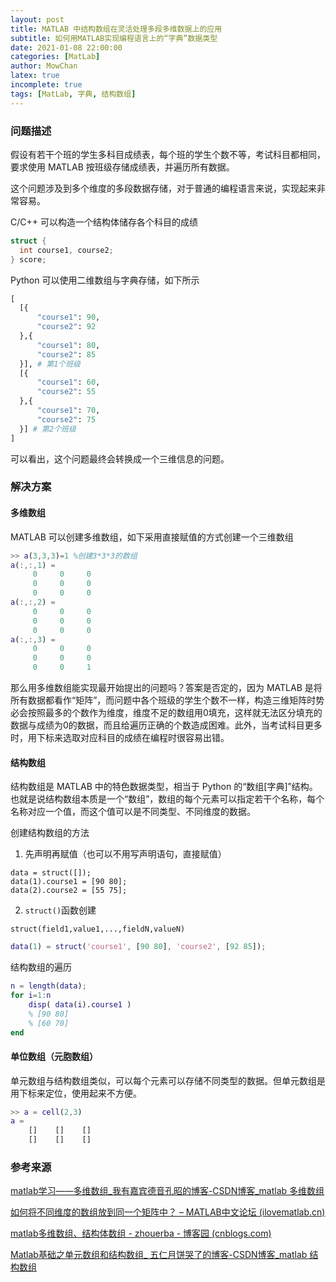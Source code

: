 ```yaml
---
layout: post
title: MATLAB 中结构数组在灵活处理多段多维数据上的应用
subtitle: 如何用MATLAB实现编程语言上的“字典”数据类型
date: 2021-01-08 22:00:00
categories: [MatLab]
author: MowChan
latex: true
incomplete: true
tags: [MatLab, 字典, 结构数组]
---
```


### 问题描述

假设有若干个班的学生多科目成绩表，每个班的学生个数不等，考试科目都相同，要求使用 MATLAB 按班级存储成绩表，并遍历所有数据。

这个问题涉及到多个维度的多段数据存储，对于普通的编程语言来说，实现起来非常容易。

C/C++ 可以构造一个结构体储存各个科目的成绩

```cpp
struct {
  int course1, course2;
} score;
```

Python 可以使用二维数组与字典存储，如下所示

```python
[
  [{
      "course1": 90,
      "course2": 92
  },{
      "course1": 80,
      "course2": 85
  }], # 第1个班级
  [{
      "course1": 60,
      "course2": 55
  },{
      "course1": 70,
      "course2": 75
  }] # 第2个班级
]
```

可以看出，这个问题最终会转换成一个三维信息的问题。

### 解决方案

#### 多维数组

MATLAB 可以创建多维数组，如下采用直接赋值的方式创建一个三维数组

```matlab
>> a(3,3,3)=1 %创建3*3*3的数组
a(:,:,1) =
     0     0     0
     0     0     0
     0     0     0
a(:,:,2) =
     0     0     0
     0     0     0
     0     0     0
a(:,:,3) =
     0     0     0
     0     0     0
     0     0     1
```

那么用多维数组能实现最开始提出的问题吗？答案是否定的，因为 MATLAB 是将所有数据都看作“矩阵”，而问题中各个班级的学生个数不一样，构造三维矩阵时势必会按照最多的个数作为维度，维度不足的数组用0填充，这样就无法区分填充的数据与成绩为0的数据，而且给遍历正确的个数造成困难。此外，当考试科目更多时，用下标来选取对应科目的成绩在编程时很容易出错。

#### 结构数组

结构数组是 MATLAB 中的特色数据类型，相当于 Python 的“数组[字典]”结构。也就是说结构数组本质是一个“数组”，数组的每个元素可以指定若干个名称，每个名称对应一个值，而这个值可以是不同类型、不同维度的数据。

创建结构数组的方法

1. 先声明再赋值（也可以不用写声明语句，直接赋值）

```maltab
data = struct([]);
data(1).course1 = [90 80];
data(2).course2 = [55 75];
```

2. `struct()`函数创建

```
struct(field1,value1,...,fieldN,valueN)
```

```matlab
data(1) = struct('course1', [90 80], 'course2', [92 85]);
```

结构数组的遍历

```matlab
n = length(data);
for i=1:n
    disp( data(i).course1 )
    % [90 80]
    % [60 70]
end
```

#### 单位数组（元胞数组）

单元数组与结构数组类似，可以每个元素可以存储不同类型的数据。但单元数组是用下标来定位，使用起来不方便。

```matlab
>> a = cell(2,3)
a = 
    []    []    []
    []    []    []
```



### 参考来源

[matlab学习——多维数组_我有嘉宾德音孔昭的博客-CSDN博客_matlab 多维数组](https://blog.csdn.net/qq_43264642/article/details/88779949)

[如何将不同维度的数组放到同一个矩阵中？ – MATLAB中文论坛 (ilovematlab.cn)](https://www.ilovematlab.cn/thread-575663-1-1.html)

[matlab多维数组、结构体数组 - zhouerba - 博客园 (cnblogs.com)](https://www.cnblogs.com/zhouerba/p/8046108.html)

[Matlab基础之单元数组和结构数组_ 五仁月饼哭了的博客-CSDN博客_matlab 结构数组](https://blog.csdn.net/qq_29540745/article/details/52728335)